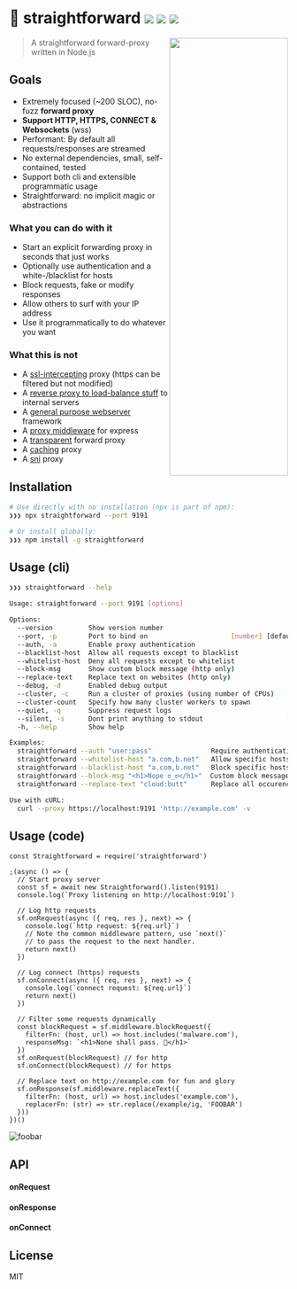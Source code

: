 # 🏴 straightforward [![ ](https://travis-ci.org/berstend/straightforward.svg?branch=master)](https://travis-ci.org/berstend/straightforward) [![ ](https://packagephobia.now.sh/badge?p=straightforward@2.0.3)](https://packagephobia.now.sh/result?p=straightforward) [![ ](https://img.shields.io/npm/v/straightforward.svg)](https://www.npmjs.com/package/straightforward)

<a href="https://github.com/berstend/straightforward"><img src="https://i.imgur.com/B9KXKGS.jpg" width="214px" height="790px" align="right" /></a>

> A straightforward forward-proxy written in Node.js

## Goals
* Extremely focused (~200 SLOC), no-fuzz **forward proxy**
* **Support HTTP, HTTPS, CONNECT & Websockets** (wss)
* Performant: By default all requests/responses are streamed
* No external dependencies, small, self-contained, tested
* Support both cli and extensible programmatic usage
* Straightforward: no implicit magic or abstractions

### What you can do with it
* Start an explicit forwarding proxy in seconds that just works
* Optionally use authentication and a white-/blacklist for hosts
* Block requests, fake or modify responses
* Allow others to surf with your IP address 
* Use it programmatically to do whatever you want

### What this is not
* A [ssl-intercepting] proxy (https can be filtered but not modified)
* A [reverse proxy to load-balance stuff] to internal servers
* A [general purpose webserver] framework
* A [proxy middleware] for express
* A [transparent] forward proxy
* A [caching] proxy
* A [sni] proxy

[ssl-intercepting]:https://mitmproxy.org/
[reverse proxy to load-balance stuff]:https://github.com/nodejitsu/node-http-proxy
[general purpose webserver]:https://github.com/fastify/fastify
[proxy middleware]:https://github.com/villadora/express-http-proxy
[transparent]: https://wiki.alpinelinux.org/wiki/Setting_up_Explicit_Squid_Proxy#transparent_forward_proxy
[caching]: https://www.linuxlinks.com/webcaches/
[sni]: https://github.com/jornane/node-snip

## Installation
```bash
# Use directly with no installation (npx is part of npm):
❯❯❯ npx straightforward --port 9191

# Or install globally:
❯❯❯ npm install -g straightforward
```

## Usage (cli)
```bash
❯❯❯ straightforward --help

Usage: straightforward --port 9191 [options]

Options:
  --version         Show version number                                [boolean]
  --port, -p        Port to bind on                     [number] [default: 9191]
  --auth, -a        Enable proxy authentication                         [string]
  --blacklist-host  Allow all requests except to blacklist              [string]
  --whitelist-host  Deny all requests except to whitelist               [string]
  --block-msg       Show custom block message (http only)               [string]
  --replace-text    Replace text on websites (http only)                [string]
  --debug, -d       Enabled debug output                               [boolean]
  --cluster, -c     Run a cluster of proxies (using number of CPUs)    [boolean]
  --cluster-count   Specify how many cluster workers to spawn           [number]
  --quiet, -q       Suppress request logs                              [boolean]
  --silent, -s      Dont print anything to stdout                     [boolean]
  -h, --help        Show help                                          [boolean]

Examples:
  straightforward --auth "user:pass"               Require authentication
  straightforward --whitelist-host "a.com,b.net"   Allow specific hosts
  straightforward --blacklist-host "a.com,b.net"   Block specific hosts
  straightforward --block-msg "<h1>Nope ಠ_ಠ</h1>"  Custom block message
  straightforward --replace-text "cloud:butt"      Replace all occurences of cloud with butt

Use with cURL:
  curl --proxy https://localhost:9191 'http://example.com' -v
```

## Usage (code)
```es6
const Straightforward = require('straightforward')

;(async () => {
  // Start proxy server
  const sf = await new Straightforward().listen(9191)
  console.log(`Proxy listening on http://localhost:9191`)

  // Log http requests
  sf.onRequest(async ({ req, res }, next) => {
    console.log(`http request: ${req.url}`)
    // Note the common middleware pattern, use `next()`
    // to pass the request to the next handler.
    return next()
  })

  // Log connect (https) requests
  sf.onConnect(async ({ req, res }, next) => {
    console.log(`connect request: ${req.url}`)
    return next()
  })

  // Filter some requests dynamically
  const blockRequest = sf.middleware.blockRequest({
    filterFn: (host, url) => host.includes('malware.com'),
    responseMsg: `<h1>None shall pass. 🐗</h1>`
  })
  sf.onRequest(blockRequest) // for http
  sf.onConnect(blockRequest) // for https

  // Replace text on http://example.com for fun and glory
  sf.onResponse(sf.middleware.replaceText({
    filterFn: (host, url) => host.includes('example.com'),
    replacerFn: (str) => str.replace(/example/ig, 'FOOBAR')
  }))
})()
```

![foobar](https://i.imgur.com/ZOxVhxE.png)



## API

#### onRequest

#### onResponse

#### onConnect


## License

MIT

